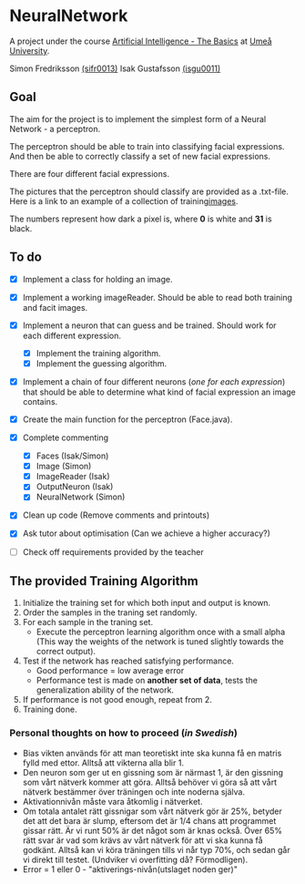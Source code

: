# NeuralNetwork

A project under the course [Artificial Intelligence - The Basics](https://www.umu.se/utbildning/kurser/artificiell-intelligens---grunderna/) at [Umeå University](http://www.umu.se/).

Simon Fredriksson [(sifr0013)](sifr0013@student.umu.se "Email")
Isak Gustafsson [(isgu0011)](isgu0011@student.umu.se "Email")

## Goal
The aim for the project is to implement the simplest form of a Neural Network - a perceptron.

The perceptron should be able to train into classifying facial expressions. And then be able to correctly classify a set of new facial expressions.

There are four different facial expressions.

The pictures that the perceptron should classify are provided as a 
.txt-file. Here is a link to an example of a collection of training[images](https://www8.cs.umu.se/kurser/5DV121/HT17/assignment2/training.txt "Collection of training images").

The numbers represent how dark a pixel is, where **0** is white and **31** is black.
 


## To do

- [x] Implement a class for holding an image.
- [x] Implement a working imageReader. Should be able to read both training and facit images.
- [x] Implement a neuron that can guess and be trained. Should work for each different expression.
    - [x] Implement the training algorithm.
    - [x] Implement the guessing algorithm.
- [x] Implement a chain of four different neurons (*one for each expression*) that should be able to determine what kind of
facial expression an image contains.
- [x] Create the main function for the perceptron (Face.java).
- [x] Complete commenting
    - [x] Faces (Isak/Simon)
    - [x] Image (Simon)
    - [x] ImageReader (Isak)
    - [x] OutputNeuron (Isak)
    - [x] NeuralNetwork (Simon)
- [x] Clean up code (Remove comments and printouts)
- [x] Ask tutor about optimisation (Can we achieve a higher accuracy?)
- [ ] Check off requirements provided by the teacher


## The provided Training Algorithm

1. Initialize the training set for which both input and output is known.
2. Order the samples in the traning set randomly.
3. For each sample in the traning set.
    - Execute the perceptron learning algorithm once with a small alpha (This way the weights of the network is tuned
    slightly towards the correct output).
4. Test if the network has reached satisfying performance.
    - Good performance = low average error
    - Performance test is made on **another set of data**, tests the generalization ability of the network.
5. If performance is not good enough, repeat from 2.
6. Training done.

### Personal thoughts on how to proceed (*in Swedish*)

- Bias vikten används för att man teoretiskt inte ska kunna få en matris fylld med ettor. Alltså att vikterna alla blir 1.
- Den neuron som ger ut en gissning som är närmast 1, är den gissning som vårt nätverk kommer att göra.
Alltså behöver vi göra så att vårt nätverk bestämmer över träningen och inte noderna själva.
- Aktivationnivån måste vara åtkomlig i nätverket.
- Om totala antalet rätt gissnigar som vårt nätverk gör är 25%, betyder det att det bara är slump, eftersom det är 1/4 chans att programmet
gissar rätt. Är vi runt 50% är det något som är knas också. Över 65% rätt svar är vad som krävs av vårt nätverk för att vi ska kunna få godkänt.
Alltså kan vi köra träningen tills vi når typ 70%, och sedan går vi direkt till testet. (Undviker vi overfitting då? Förmodligen).
- Error = 1 eller 0 - "aktiverings-nivån(utslaget noden ger)"
